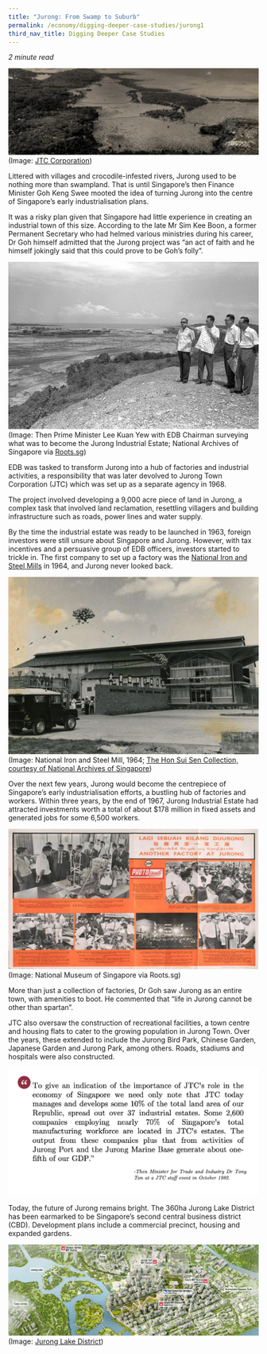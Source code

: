 ```yaml
---
title: "Jurong: From Swamp to Suburb"
permalink: /economy/digging-deeper-case-studies/jurong1
third_nav_title: Digging Deeper Case Studies
---
```

<i>2 minute read</i>

![Alt text for image on Isomer site](/images/economy/case-studies/banner.jpg)
(Image: [JTC Corporation](https://www.jtc.gov.sg/about-us/our-journey/Pages/default.aspx))

Littered with villages and crocodile-infested rivers, Jurong used to be nothing more than swampland. That is until Singapore’s then Finance Minister Goh Keng Swee mooted the idea of turning Jurong into the centre of Singapore’s early industrialisation plans.

It was a risky plan given that Singapore had little experience in creating an industrial town of this size. According to the late Mr Sim Kee Boon, a former Permanent Secretary who had helmed various ministries during his career, Dr Goh himself admitted that the Jurong project was “an act of faith and he himself jokingly said that this could prove to be Goh’s folly”. 

![Alt text for image on Isomer site](/images/economy/case-studies/pm-lky-with-edb-chairman-surveying-what-was-to-become-the-jurong-industrial-estate_a.jpg)
(Image: Then Prime Minister Lee Kuan Yew with EDB Chairman surveying what was to become the Jurong Industrial Estate; National Archives of Singapore via [Roots.sg](https://www.roots.gov.sg/stories-landing/stories/jurong-industrial-estate/story))

EDB was tasked to transform Jurong into a hub of factories and industrial activities, a responsibility that was later devolved to Jurong Town Corporation (JTC) which was set up as a separate agency in 1968.

The project involved developing a 9,000 acre piece of land in Jurong, a complex task that involved land reclamation, resettling villagers and building infrastructure such as roads, power lines and water supply.

By the time the industrial estate was ready to be launched in 1963, foreign investors were still unsure about Singapore and Jurong. However, with tax incentives and a persuasive group of EDB officers, investors started to trickle in. The first company to set up a factory was the [National Iron and Steel Mills](https://eresources.nlb.gov.sg/infopedia/articles/SIP_2018-11-20_105235.html) in 1964, and Jurong never looked back.

![Alt text for image on Isomer site](/images/economy/case-studies/img0077.jpg)
(Image: National Iron and Steel Mill, 1964; [The Hon Sui Sen Collection, courtesy of National Archives of Singapore](https://www.nas.gov.sg/archivesonline/photographs/record-details/22c80f3b-6036-11e5-ac2a-0050568939ad))

Over the next few years, Jurong would become the centrepiece of Singapore’s early industrialisation efforts, a bustling hub of factories and workers. Within three years, by the end of 1967, Jurong Industrial Estate had attracted investments worth a total of about $178 million in fixed assets and generated jobs for some 6,500 workers.

![Alt text for image on Isomer site](/images/economy/case-studies/Screenshot%202020-10-19%20at%201.png)
(Image: National Museum of Singapore via Roots.sg)

More than just a collection of factories, Dr Goh saw Jurong as an entire town, with amenities to boot. He commented that “life in Jurong cannot be other than spartan”.

JTC also oversaw the construction of recreational facilities, a town centre and housing flats to cater to the growing population in Jurong Town. Over the years, these extended to include the Jurong Bird Park, Chinese Garden, Japanese Garden and Jurong Park, among others. Roads, stadiums and hospitals were also constructed.

![Alt text for image on Isomer site](/images/economy/case-studies/5435353.jpg)

Today, the future of Jurong remains bright. The 360ha Jurong Lake District has been earmarked to be Singapore’s second central business district (CBD). Development plans include a commercial precinct, housing and expanded gardens.

![Alt text for image on Isomer site](/images/economy/case-studies/slider_labelbkgnd.jpg)
(Image: [Jurong Lake District](https://www.jld.gov.sg/))


